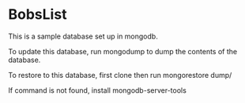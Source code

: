 # BobsList

This is a sample database set up in mongodb.

To update this database, run mongodump to dump the contents of the database.

To restore to this database, first clone then run mongorestore dump/

If command is not found, install mongodb-server-tools
